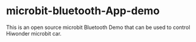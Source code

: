 # microbit-bluetooth-App-demo
This is an open source microbit Bluetooth Demo that can be used to control Hiwonder microbit car.
